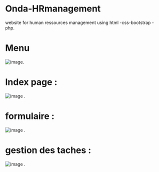 # Onda-HRmanagement
website for human ressources management using html -css-bootstrap -php.

# Menu 
![image](https://user-images.githubusercontent.com/57330963/104105767-bfc4ce80-52b0-11eb-9f07-e1158803cd6e.png).

# Index page :
![image](https://user-images.githubusercontent.com/57330963/104104579-51304280-52a9-11eb-8290-f3c1435b8d8d.png) .

# formulaire :
![image](https://user-images.githubusercontent.com/57330963/104104656-bedc6e80-52a9-11eb-962f-a206cea8de03.png) .

# gestion des taches :
![image](https://user-images.githubusercontent.com/57330963/104104700-fb0fcf00-52a9-11eb-954e-4ca782da50fd.png) .
